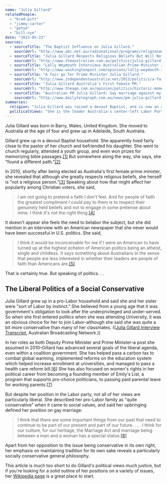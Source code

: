 ```yaml
---
name: "Julia Gillard"
relatedPeople:
  - "brad-pitt"
  - "jimmy-carter"
  - "gotye"
  - "bill-nye"
date: "2013-05-23"
sources:
  - sourceTitle: "The Baptist Influence on Julia Gillard."
    sourceUrl: "http://www.abc.net.au/radionational/programs/religionandethicsreport/the-baptist-influence-on-julia-gillard/4504588"
  - sourceTitle: "Julia Gillard Respects Religious Beliefs But Will Not 'Pretend' To Have Faith For Votes."
    sourceUrl: "http://www.theaustralian.com.au/politics/julia-gillard-respects-religious-beliefs-but-will-not-pretend-to-have-faith-for-votes/story-e6frgczf-1225885581225"
  - sourceTitle: "Lally Weymouth Interviews Australian Prime Minister Julia Gillard."
    sourceUrl: "http://www.washingtonpost.com/opinions/lally-weymouth-interviews-australian-prime-minister-julia-gillard/2013/03/08/9d0035c0-8733-11e2-999e-5f8e0410cb9d_story.html"
  - sourceTitle: "A fair go for Prime Minister Julia Gillard."
    sourceUrl: "http://www.independentaustralia.net/2013/politics/a-fair-go-for-prime-minister-julia-gillard/"
  - sourceTitle: "Julia Gillard Australia's First Female PM."
    sourceUrl: "http://www.theage.com.au/opinion/politics/historic-moment-but-barriers-remain-for-half-the-population-20100624-z3bp.html"
  - sourceTitle: "Australian PM Julia Gillard: Gay marriage against my upbringing."
    sourceUrl: "http://www.dailytelegraph.com.au/news/pm-julia-gillard-gay-marriage-against-my-upbringing/story-e6freuy9-1226025009815"
summaries:
  religion: "Julia Gillard was raised a devout Baptist, and is now an atheist."
  politicalViews: "She is the leader Australia's center-left Labor Party, but is socially conservative on some issues."
---
```


Julia Gillard was born in Barry, Wales, United Kingdom. She moved to Australia at the age of four and grew up in Adelaide, South Australia.

Gillard grew up in a devout Baptist household. She apparently lived fairly close to the pastor of her church and befriended his daughter. She went to church regularly, attended a youth group, and even won prizes for memorizing bible passages.<a class="source-citation" href="#http%3A%2F%2Fwww.abc.net.au%2Fradionational%2Fprograms%2Freligionandethicsreport%2Fthe-baptist-influence-on-julia-gillard%2F4504588" title="The Baptist Influence on Julia Gillard.">[1]</a> But somewhere along the way, she says, she "found a different path."<a class="source-citation" href="#http%3A%2F%2Fwww.theaustralian.com.au%2Fpolitics%2Fjulia-gillard-respects-religious-beliefs-but-will-not-pretend-to-have-faith-for-votes%2Fstory-e6frgczf-1225885581225" title="Julia Gillard Respects Religious Beliefs But Will Not &apos;Pretend&apos; To Have Faith For Votes.">[2]</a>

In 2010, shortly after being elected as Australia's first female prime minister, she revealed that although she greatly respects religious beliefs, she herself is "not a religious person."<a class="source-citation" href="#http%3A%2F%2Fwww.theaustralian.com.au%2Fpolitics%2Fjulia-gillard-respects-religious-beliefs-but-will-not-pretend-to-have-faith-for-votes%2Fstory-e6frgczf-1225885581225" title="Julia Gillard Respects Religious Beliefs But Will Not &apos;Pretend&apos; To Have Faith For Votes.">[3]</a> Speaking about how that might affect her popularity among Christian voters, she said,

>I am not going to pretend a faith I don't feel. And for people of faith the greatest compliment I could pay to them is to respect their genuinely held beliefs and not to engage in some pretense about mine. I think it's not the right thing.<a class="source-citation" href="#http%3A%2F%2Fwww.theaustralian.com.au%2Fpolitics%2Fjulia-gillard-respects-religious-beliefs-but-will-not-pretend-to-have-faith-for-votes%2Fstory-e6frgczf-1225885581225" title="Julia Gillard Respects Religious Beliefs But Will Not &apos;Pretend&apos; To Have Faith For Votes.">[4]</a>

It doesn't appear she feels the need to belabor the subject, but she did mention in an interview with an American newspaper that she never would have been successful in U.S. politics. She said,

>I think it would be inconceivable for me if I were an American to have turned up at the highest echelon of American politics being an atheist, single and childless. It says something about Australians in the sense that people are less interested in whether their leaders are people of faith than Americans are.<a class="source-citation" href="#http%3A%2F%2Fwww.washingtonpost.com%2Fopinions%2Flally-weymouth-interviews-australian-prime-minister-julia-gillard%2F2013%2F03%2F08%2F9d0035c0-8733-11e2-999e-5f8e0410cb9d_story.html" title="Lally Weymouth Interviews Australian Prime Minister Julia Gillard.">[5]</a>

That is certainly true. But speaking of politics. . .


## The Liberal Politics of a Social Conservative

Julia Gillard grew up in a pro-Labor household and said she and her sister were "sort of Labor by instinct." She believed from a young age that it was government's obligation to look after the underprivileged and under-served. So when she first entered politics when she was attending University, it was an obvious choice for her to join Labor–although she said she was quite a bit more conservative than many of her classmates. (([Julia Gillard Interview Transcript.](http://www.abc.net.au/austory/content/2006/s1585300.htm) Australian Broadcasting Network.))

In her roles as both Deputy Prime Minister and Prime Minister–a post she assumed in 2010–Gillard has advanced several goals of the liberal agenda, even within a coalition government. She has helped pass a carbon tax to combat global warming, implemented reforms on the education system which helped increase enrollment at universities, and managed to pass a health care reform bill.<a class="source-citation" href="#http%3A%2F%2Fwww.independentaustralia.net%2F2013%2Fpolitics%2Fa-fair-go-for-prime-minister-julia-gillard%2F" title="A fair go for Prime Minister Julia Gillard.">[6]</a> She has also focused on women's rights in her political career from becoming a founding member of Emily's List, a program that supports pro-choice politicians, to passing paid parental leave for working parents.<a class="source-citation" href="#http%3A%2F%2Fwww.theage.com.au%2Fopinion%2Fpolitics%2Fhistoric-moment-but-barriers-remain-for-half-the-population-20100624-z3bp.html" title="Julia Gillard Australia&apos;s First Female PM.">[7]</a>

But despite her position in the Labor party, not all of her views are particularly liberal. She described her pro-Labor family as "quite conservative" when it came to social values, and said her upbringing defined her position on gay marriage:

>I think that there are some important things from our past that need to continue to be part of our present and part of our future. . . . I think for our culture, for our heritage, the Marriage Act and marriage being between a man and a woman has a special status.<a class="source-citation" href="#http%3A%2F%2Fwww.dailytelegraph.com.au%2Fnews%2Fpm-julia-gillard-gay-marriage-against-my-upbringing%2Fstory-e6freuy9-1226025009815" title="Australian PM Julia Gillard: Gay marriage against my upbringing.">[8]</a>

Apart from her opposition to the issue being conservative in its own right, her emphasis on maintaining tradition for its own sake reveals a particularly socially conservative general philosophy.

This article is much too short to do Gillard's political views much justice, but if you're looking for a solid outline of her positions on a variety of issues, her [Wikipedia page](http://en.wikipedia.org/wiki/Julia_Gillard#Health) is a great place to start.